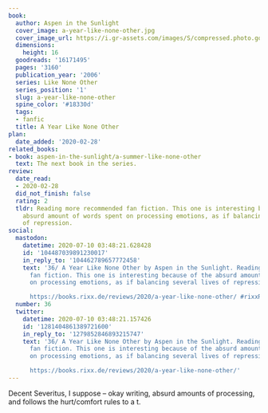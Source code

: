 ```yaml
---
book:
  author: Aspen in the Sunlight
  cover_image: a-year-like-none-other.jpg
  cover_image_url: https://i.gr-assets.com/images/S/compressed.photo.goodreads.com/books/1416158195l/16171495._SX98_.jpg
  dimensions:
    height: 16
  goodreads: '16171495'
  pages: '3160'
  publication_year: '2006'
  series: Like None Other
  series_position: '1'
  slug: a-year-like-none-other
  spine_color: '#18330d'
  tags:
  - fanfic
  title: A Year Like None Other
plan:
  date_added: '2020-02-28'
related_books:
- book: aspen-in-the-sunlight/a-summer-like-none-other
  text: The next book in the series.
review:
  date_read:
  - 2020-02-28
  did_not_finish: false
  rating: 2
  tldr: Reading more recommended fan fiction. This one is interesting because of the
    absurd amount of words spent on processing emotions, as if balancing several lives
    of repression.
social:
  mastodon:
    datetime: 2020-07-10 03:48:21.628428
    id: '104487039891230017'
    in_reply_to: '104462789657772458'
    text: '36/ A Year Like None Other by Aspen in the Sunlight. Reading more recommended
      fan fiction. This one is interesting because of the absurd amount of words spent
      on processing emotions, as if balancing several lives of repression.

      https://books.rixx.de/reviews/2020/a-year-like-none-other/ #rixxReads'
  number: 36
  twitter:
    datetime: 2020-07-10 03:48:21.157426
    id: '1281404861389721600'
    in_reply_to: '1279852846893215747'
    text: '36/ A Year Like None Other by Aspen in the Sunlight. Reading more recommended
      fan fiction. This one is interesting because of the absurd amount of words spent
      on processing emotions, as if balancing several lives of repression.

      https://books.rixx.de/reviews/2020/a-year-like-none-other/'
---
```


Decent Severitus, I suppose – okay writing, absurd amounts of processing, and follows the hurt/comfort rules to a t.
